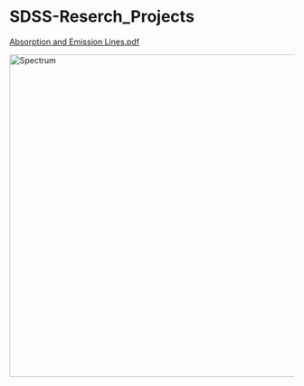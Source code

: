 # SDSS-Reserch_Projects

[Absorption and Emission Lines.pdf](https://github.com/DhruvKumarPHY/SDSS-Reserch_Projects/files/8934593/Absorption.and.Emission.Lines.pdf)

<img width="571" alt="Spectrum" src="https://user-images.githubusercontent.com/99118678/209532962-cc58d682-1814-4f28-a67f-26c37c55565e.png">
